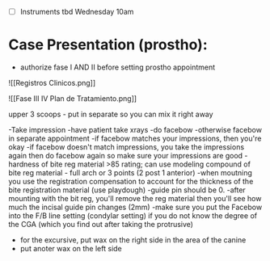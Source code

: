 - [ ] Instruments tbd Wednesday 10am

# Case Presentation (prostho):

- authorize fase I AND II before setting prostho appointment

![[Registros Clinicos.png]]


![[Fase III IV Plan de Tratamiento.png]]

upper 3 scoops - put in separate so you can mix it right away

-Take impression
-have patient take xrays
-do facebow
-otherwise facebow in separate appointment
-if facebow matches your impressions, then you're okay
-if facebow doesn't match impressions, you take the impressions again then do facebow again so make sure your impressions are good
-hardness of bite reg material >85 rating; can use modeling compound of bite reg material - full arch or 3 points (2 post 1 anterior)
-when moutning you use the registration compensation to account for the thickness of the bite registration material (use playdough)
-guide pin should be 0.
-after mounting with the bit reg, you'll remove the reg material then you'll see how much the incisal guide pin changes (2mm)
-make sure you put the Facebow into the F/B line setting (condylar setting) if you do not know the degree of the CGA (which you find out after taking the protrusive)
- for the excursive, put wax on the right side in the area of the canine
- put anoter wax on the left side 
